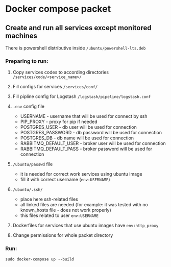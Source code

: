 # Docker compose packet

## Create and run all services except monitored machines

There is powershell distributive inside `/ubuntu/powershell-lts.deb`

### Preparing to run:

1. Copy services codes to according directories `/services/code/<service_name>/`

2. Fill configs for services `/services/conf/`

3. Fill pipline config for Logstash `/logstash/pipeline/logstash.conf`

4. `.env` config file 
    - USERNAME - username that will be used for connect by ssh  
    - PIP_PROXY - proxy for pip if needed
    - POSTGRES_USER - db user will be used for connection
    - POSTGRES_PASSWORD - db password will be used for connection
    - POSTGRES_DB - db name will be used for connection
    - RABBITMQ_DEFAULT_USER - broker user will be used for connection
    - RABBITMQ_DEFAULT_PASS - broker password will be used for connection

5. `/ubuntu/passwd` file
    - it is needed for correct work services using ubuntu image
    - fill it with correct username (`env:USERNAME`)

6. `/ubuntu/.ssh/`
    - place here ssh-related files
    - all linked files are needed (for example: it was tested with no 
   known_hosts file - does not work properly)
    - this files related to user `env:USERNAME`

7. Dockerfiles for services that use ubuntu images have `env:http_proxy`

8. Change permissions for whole packet directory

### Run:

`sudo docker-compose up --build`

